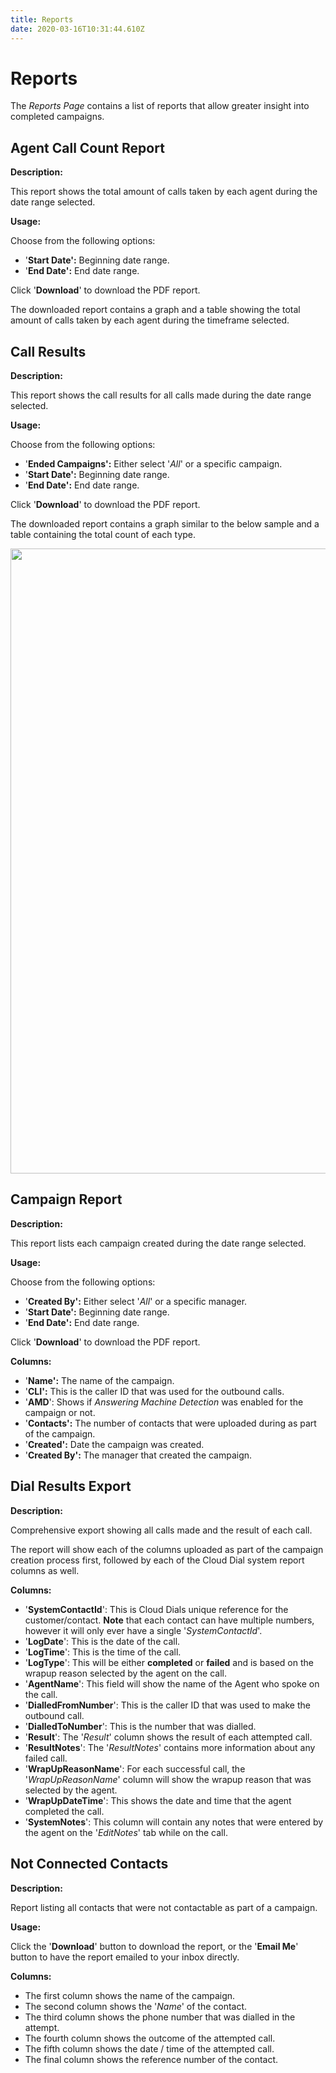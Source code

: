 ```yaml
---
title: Reports
date: 2020-03-16T10:31:44.610Z
---
```

# Reports

The *Reports Page* contains a list of reports that allow greater insight into completed campaigns.

## Agent Call Count Report

**Description:**

This report shows the total amount of calls taken by each agent during the date range selected.

**Usage:**

Choose from the following options:

* '**Start Date':** Beginning date range.
* '**End Date':** End date range.

Click '**Download**' to download the PDF report.

The downloaded report contains a graph and a table showing the total amount of calls taken by each agent during the timeframe selected.



## Call Results

**Description:** 

This report shows the call results for all calls made during the date range selected.

**Usage:**

Choose from the following options:

* '**Ended Campaigns':** Either select '*All*' or a specific campaign.
* '**Start Date':** Beginning date range.
* '**End Date':** End date range.

Click '**Download**' to download the PDF report.

The downloaded report contains a graph similar to the below sample and a table containing the total count of each type.

<img style="width: 1000px; height: auto;" src="/images/clouddial_callresults.png">


## Campaign Report

**Description:** 

This report lists each campaign created during the date range selected.

**Usage:**

Choose from the following options:

* '**Created By':** Either select '*All*' or a specific manager.
* '**Start Date':** Beginning date range.
* '**End Date':** End date range.

Click '**Download**' to download the PDF report.

**Columns:**

* '**Name':** The name of the campaign.
* '**CLI':** This is the caller ID that was used for the outbound calls.
* '**AMD**': Shows if *Answering Machine Detection* was enabled for the campaign or not.
* '**Contacts':** The number of contacts that were uploaded during as part of the campaign.
* '**Created':** Date the campaign was created.
* '**Created By':** The manager that created the campaign.

## Dial Results Export

**Description:** 

Comprehensive export showing all calls made and the result of each call.

The report will show each of the columns uploaded as part of the campaign creation process first, followed by each of the Cloud Dial system report columns as well.

**Columns:**

* '**SystemContactId**': This is Cloud Dials unique reference for the customer/contact. **Note** that each contact can have multiple numbers, however it will only ever have a single '*SystemContactId*'.
* '**LogDate**': This is the date of the call.
* '**LogTime**': This is the time of the call.
* '**LogType**': This will be either **completed** or **failed** and is based on the wrapup reason selected by the agent on the call.
* '**AgentName**': This field will show the name of the Agent who spoke on the call.
* '**DialledFromNumber**': This is the caller ID that was used to make the outbound call.
* '**DialledToNumber**': This is the number that was dialled.
* '**Result**': The '*Result*' column shows the result of each attempted call.
* '**ResultNotes**': The '*ResultNotes*' contains more information about any failed call.
* '**WrapUpReasonName**': For each successful call, the '*WrapUpReasonName*' column will show the wrapup reason that was selected by the agent.
* '**WrapUpDateTime**': This shows the date and time that the agent completed the call.
* '**SystemNotes**': This column will contain any notes that were entered by the agent on the '*EditNotes*' tab while on the call.

## Not Connected Contacts

**Description:** 

Report listing all contacts that were not contactable as part of a campaign.

**Usage:**

Click the '**Download**' button to download the report, or the '**Email Me**' button to have the report emailed to your inbox directly.

**Columns:**

* The first column shows the name of the campaign.
* The second column shows the '*Name*' of the contact.
* The third column shows the phone number that was dialled in the attempt.
* The fourth column shows the outcome of the attempted call.
* The fifth column shows the date / time of the attempted call.
* The final column shows the reference number of the contact.